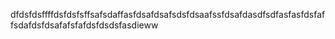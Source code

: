 dfdsfdsffffdsfdsfsffsafsdaffasfdsafdsafsdsfdsaafssfdsafdasdfsdfasfasfdsfaffsdafdsfdsafafsfafdsfdsdsfasdieww
